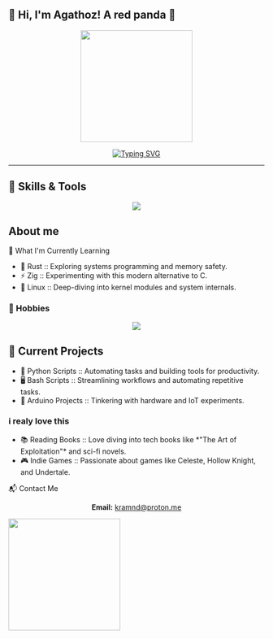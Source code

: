 <h2>🌟 Hi, I'm Agathoz!  A red panda  🌟</h2>
<div align="center">
<img src="https://media.giphy.com/media/L5IljOSeFq8P6/giphy.gif" width="220" />
</div>
<p align="center">
<a href="https://git.io/typing-svg">
<img src="https://readme-typing-svg.demolab.com?font=DM+Sans&weight=700&pause=1005&color=DEA4F7&center=FALSO&vCenter=FALSO&repeat=verdadero&width=435&lines=Hacker%2C+programmer%2C+i%27m+just+curious+%3AD;CTF+player%3A+No+system+is+Safe+%3E%3A3c;Cybersecurity+enthusiast" alt="Typing SVG" />
</a>
</p>
    <hr> 
<h2>🌟 Skills & Tools</h2>
<p align="center">
<a href="https://skillicons.dev">
<img src="https://skillicons.dev/icons?i=py,rust,zig,cpp,kali,aws,docker,linux,bash,git,neovim," />
</a>
</p>
<!--
<h2>📊 GitHub Stats</h2>
<h3>🌈 My GitHub Stats</h3>
<p align="center">
<img src="https://github-readme-stats.vercel.app/api?username=agathoz&show_icons=true&title_color=FF69B4&icon_color=DEA4F7&text_color=FFFFFF&bg_color=1E1E1E" />
</p>
<h3>🌟 Top Languages</h3>
<p align="center">
<img src="https://github-readme-stats.vercel.app/api/top-langs/?username=agathoz&layout=compact&langs_count=8&theme=onedark" />
</p>
-->
<h2>About me</h2> 


🌱 What I'm Currently Learning
<ul>
<li> 🦀 Rust :: Exploring systems programming and memory safety.</li>
<li> ⚡ Zig  :: Experimenting with this modern alternative to C.</li>
<li> 🐧 Linux :: Deep-diving into kernel modules and system internals.</li>
   
</ul>


<h3>🎯 Hobbies</h3>
<p align="center">
<a href="https://skillicons.dev">
<img src="https://skillicons.dev/icons?i=bots,arduino,arch,actix,svelte,mongodb" />
</a>
</p>


<h2>🔭 Current Projects</h2>
<ul>
  <li>🐍 Python Scripts  ::  Automating tasks and building tools for productivity.</li>
  <li>🖥️ Bash Scripts    ::  Streamlining workflows and automating repetitive tasks.</li>
  <li>🤖 Arduino Projects :: Tinkering with hardware and IoT experiments.</li>
</ul>

<h3> i realy love this</h3>
<ul>
  <li>📚 Reading Books :: Love diving into tech books like *"The Art of Exploitation"* and sci-fi novels.</li>
  <li>🎮 Indie Games :: Passionate about games like Celeste, Hollow Knight, and Undertale.</li>
</ul>

📬 Contact Me
<p align="center">
<strong>Email:</strong> <a href="mailto:kramnd@proton.me">kramnd@proton.me</a> </p>
<img src="https://media.tenor.com/A-Cc_uGZVQEAAAAj/lain-serial-experiments-lain.gif" width="220"> </img> 
